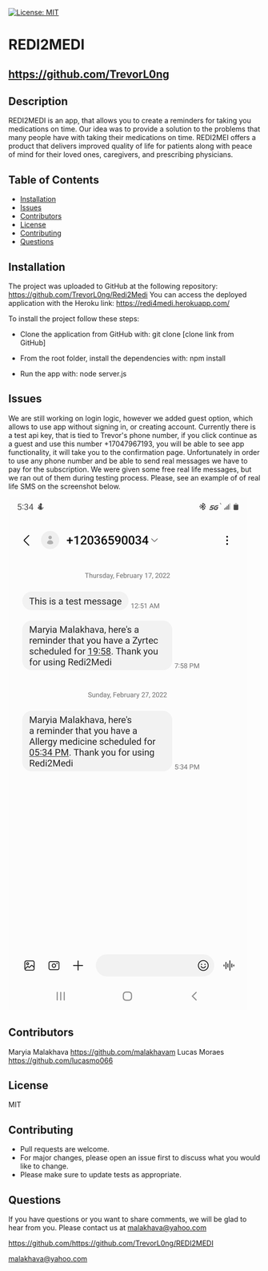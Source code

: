  
   [![License: MIT](https://shields.io/badge/license-MIT-green.svg)](https://opensource.org/licenses/MIT)
   # REDI2MEDI
   ## https://github.com/TrevorL0ng
   
   ## Description 
   
   REDI2MEDI is an app, that allows you to create a reminders for taking you medications on time. Our idea was to provide a solution to the problems that many people have with taking their medications on time. REDI2MEI offers a product that delivers improved quality of life for patients along with peace of mind for their loved ones, caregivers, and prescribing physicians. ​
   
   ## Table of Contents  
   * [Installation](#installation)
   * [Issues](#issues)
   * [Contributors](#contibutors)
   * [License](#license)
   * [Contributing](#contributing)
   * [Questions](#questions)
   
   
   ## Installation 
   
   The project was uploaded to GitHub at the following repository: https://github.com/TrevorL0ng/Redi2Medi
   You can access the deployed application with the Heroku link: https://redi4medi.herokuapp.com/

   To install the project follow these steps:

   * Clone the application from GitHub with:
      git clone [clone link from GitHub]

   * From the root folder, install the dependencies with:
      npm install

   * Run the app with:
      node server.js

   ## Issues
   
   We are still working on login logic, however we added guest option, which allows to use app without signing in, or creating account. Currently there is a test api key, that is tied to Trevor's phone number, if you click continue as a guest and use this number +17047967193, you will be able to see app functionality, it will take you to the confirmation page. Unfortunately in order to use any phone number and be able to send real messages we have to pay for the subscription. We were given some free real life messages, but we ran out of them during testing process. Please, see an example of of real life SMS on the screenshot below.

   ![Mockup-image](assets/images/Screenshot_20220227-173442_Messages.jpg)

   ## Contributors

   Maryia Malakhava https://github.com/malakhavam
   Lucas Moraes https://github.com/lucasmo066

   ## License

   MIT
  
   ## Contributing
   
   * Pull requests are welcome.
   * For major changes, please open an issue first to discuss what you would like to change.
   * Please make sure to update tests as appropriate.
   
   ## Questions
   
   If you have questions or you want to share comments, we will be glad to hear from you. Please contact us at malakhava@yahoo.com

   https://github.com/https://github.com/TrevorL0ng/REDI2MEDI
   
   malakhava@yahoo.com
 
